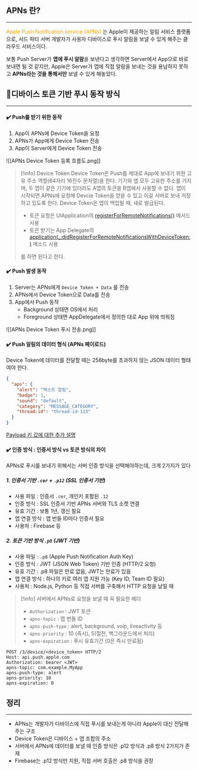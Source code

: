 
## APNs 란?
---
<span style="color:orange">Apple Push Notification service (APNs)</span> 는 Apple이 제공하는 알림 서비스 플랫폼으로, 서드 파티 서버 개발자가 사용자 디바이스로 푸시 알림을 보낼 수 있게 해주는 클라우드 서비스이다.

보통 Push Server가 **앱에 푸시 알람**을 보낸다고 생각하면 Server에서 App으로 바로 보내면 될 것 같지만, Apple은 Server가 앱에 직접 알람을 보내는 것을 용납하지 못하고 **APNs라는 것을 통해서만** 보낼 수 있게 해놓았다.


## 디바이스 토큰 기반 푸시 동작 방식
---
#### ✔️ Push를 받기 위한 동작

1. App이 APNs에 Device Token을 요청
2. APNs가 App에게 Device Token 전송
3. App이 Server에게 Device Token 전송

![[APNs Device Token 등록 흐름도.png]]
>[!info] Device Token
>Device Token은 Push를 제대로 App에 보내기 위한 고유 주소 역할(64자리 16진수 문자열)을 한다.
>기기와 앱 모두 고유한 주소를 가지며, 두 앱이 같은 기기에 있더라도 A앱의 토큰을 B앱에서 사용할 수 없다.
>앱이 시작되면 APNs에 요청해 Devcie Token을 얻을 수 있고 이걸 서버로 보내 저장하고 있도록 한다.
>Device Token은 앱이 백업될 때, 새로 발급된다.
>* 토큰 요청은 UIApplication의 [registerForRemoteNotifications()](https://developer.apple.com/documentation/uikit/uiapplication/1623078-registerforremotenotifications) 메서드 사용
>* 토큰 받기는 App Delegate의 [application(_:didRegisterForRemoteNotificationsWithDeviceToken:)](https://developer.apple.com/documentation/uikit/uiapplicationdelegate/1622958-application) 메소드 사용
>
>를 하면 된다고 한다.


#### ✔️ Push 발생 동작

1. Server는 APNs에게 `Device Token + Data` 를 전송
2. APNs에서 Device Token으로 Data를 전송
3. App에서 Push 동작 
	- Background 상태면 OS에서 처리
	- Foreground 상태면 AppDelegate에서 정의한 대로 App 위에 띄워짐

![[APNs Device Token 푸시 전송.png]]


#### ✔️ Push 알림의 데이터 형식 (APNs 페이로드)

Device Token에 데이터를 전달할 때는 256byte를 초과하지 않는 JSON 데이터 형태여야 한다.

```JSON
{
  "aps": {
    "alert": "텍스트 알림",
    "badge": 1,
    "sound": "default",
    "category": "MESSAGE_CATEGORY",
    "thread-id": "thread-id-123"
  }
}
```

[Payload 키 값에 대한 추가 설명](https://developer.apple.com/library/archive/documentation/NetworkingInternet/Conceptual/RemoteNotificationsPG/PayloadKeyReference.html)


#### ✔️ 인증 방식 : 인증서 방식 vs 토큰 방식의 차이

APNs로 푸시를 보내기 위해서는 서버 인증 방식을 선택해야하는데, 크게 2가지가 있다

##### 1. 인증서 기반 `.cer` + `.p12` (SSL 인증서 기반)

* 사용 파일 : 인증서 `.cer`, 개인키 포함된 `.12`
* 인증 방식 : SSL 인증서 기반 APNs 서버와 TLS 소켓 연결
* 유효 기간 : 보통 1년, 갱신 필요
* 앱 연결 방식 : 앱 번들 ID마다 인증서 필요
* 사용처 : Firebase 등

##### 2. 토큰 기반 방식 `.p8` (JWT 기반)

* 사용 파일 : `.p8` (Apple Push Notification Auth Key)
* 인증 방식 : JWT (JSON Web Token) 기반 인증 (HTTP/2 요청)
* 유효 기간 : .p8 파일은 만료 없음, JWT는 만료가 있음
* 앱 연결 방식 : 하나의 키로 여러 앱 지원 가능 (Key ID, Team ID 필요)
* 사용처 : Node.js, Python 등 직접 서버를 구축해서 HTTP 요청을 날릴 때

>[!info] 서버에서 APNs로 요청을 보낼 때 꼭 필요한 헤더
>- `Authorization` : JWT 토큰
>- `apns-topic` : 앱 번들 ID
>- `apns-push-type` : alert, background, voip, liveactivity 등
>- `apns-priority` : 10 (즉시), 5(절전, 백그라운드에서 처리)
>- `apns-expiration` : 푸시 유효기간 (0은 즉시 만료됨)

```http
POST /3/device/<device_token> HTTP/2
Host: api.push.apple.com
Authorization: bearer <JWT>
apns-topic: com.example.MyApp
apns-push-type: alert
apns-priority: 10
apns-expiration: 0
```


## 정리
---
* APNs는 개발자가 디바이스에 직접 푸시를 보내는게 아니라 Apple이 대신 전달해주는 구조
* Device Token은 디바이스 + 앱 조합의 주소
* 서버에서 APNs에 데이터를 보낼 때 인증 방식은 .p12 방식과 .p8 방식 2가지가 존재
* Firebase는 .p12 방식만 지원, 직접 서버 호출은 .p8 방식을 권장
